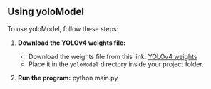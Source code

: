 
## Using yoloModel

To use yoloModel, follow these steps:

1. **Download the YOLOv4 weights file:**
   - Download the weights file from this link: [YOLOv4 weights](https://github.com/AlexeyAB/darknet/releases/download/darknet_yolo_v3_optimal/yolov4.weights)
   - Place it in the `yoloModel` directory inside your project folder.

2. **Run the program:**
    python main.py
